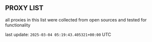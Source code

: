 ## PROXY LIST

all proxies in this list were collected from open sources and tested for functionality

last update: `2025-03-04 05:19:43.405321+00:00` UTC